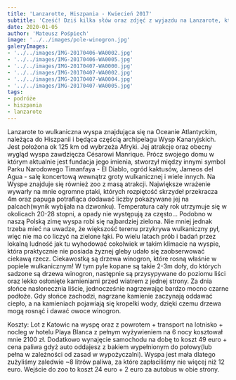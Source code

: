 ```yaml
---
title: 'Lanzarotte, Hiszpania - Kwiecień 2017'
subtitle: 'Cześć! Dziś kilka słów oraz zdjęć z wyjazdu na Lanzarote, które odwiedziłem w kwietniu 2017 roku.'
date: 2020-01-05
author: 'Mateusz Pośpiech'
image: '../../images/pole-winogron.jpg'
galeryImages: 
- '../../images/IMG-20170406-WA0002.jpg'
- '../../images/IMG-20170406-WA0005.jpg'
- '../../images/IMG-20170407-WA0000.jpg'
- '../../images/IMG-20170407-WA0002.jpg'
- '../../images/IMG-20170407-WA0004.jpg'
- '../../images/IMG-20170407-WA0005.jpg'
tags: 
- podróże
- hiszpania
- lanzarote
---
```


Lanzarote to wulkaniczna wyspa znajdująca się na Oceanie Atlantyckim, należąca do Hiszpanii i będąca częścią archipelagu Wysp Kanaryjskich. Jest położona ok 125 km od wybrzeża Afryki. Jej atrakcje oraz obecny wygląd wyspa zawdzięcza Césarowi Manrique. Prócz swojego domu w którym aktualnie jest fundacja jego imienia, stworzył między innymi symbol Parku Narodowego Timanfaya - El Diablo, ogród kaktusów, Jameos del Agua - salę koncertową wewnątrz groty wulkanicznej i wiele innych. Na Wyspe znajduje się również zoo z masą atrakcji. Największe wrażenie wywarły na mnie ogromne ptaki, których rozpiętość skrzydeł przekracza 4m oraz papuga potrafiąca dodawać liczby pokazywane jej na palcach(wynik wybijała na dzwonku). Temperatura cały rok utrzymuje się w okolicach 20-28 stopni, a opady nie występują za często... Podobno w naszą Polską zimę wyspa robi się najbardziej zielona. Nie mniej jednak trzeba mieć na uwadze, że większość terenu przykrywa wulkaniczny pył, więc nie ma co liczyć na zielone łąki. Po wielu latach prób i badań przez lokalną ludność jak tu wyhodować cokolwiek w takim klimacie na wyspie, która praktycznie nie posiada żyznej gleby udało się zaobserwować ciekawą rzecz. Ciekawostką są drzewa winogron, które rosną właśnie w popiele wulkanicznym! W tym pyle kopane są takie 2-3m doły, do których sadzone są drzewa winogron, następnie są przysypywane do poziomu liści oraz lekko osłonięte kamieniami przed wiatrem z jednej strony. Za dnia słońce nasłonecznia liście, jednocześnie nagrzewając bardzo mocno czarne podłoże. Gdy słońce zachodzi, nagrzane kamienie zaczynają oddawać ciepło, a na kamieniach pojawiają się kropelki wody, dzięki czemu drzewa mogą rosnąć i dawać owoce winogron.

Koszty: Lot z Katowic na wyspę oraz z powrotem + transport na lotnisko + nocleg w hotelu Playa Blanca z pełnym wyżywieniem na 6 nocy kosztował mnie 2100 zł. Dodatkowo wynajęcie samochodu na dobę to koszt 49 euro + cena paliwa gdyż auto oddajesz z bakiem wypełnionym do połowy(lub pełna w zależności od zasad w wypożyczalni). Wyspa jest mała dlatego zużyliśmy zaledwie ~8 litrów paliwa, za które zapłaciliśmy nie więcej niż 12 euro. Wejście do zoo to koszt 24 euro + 2 euro za autobus w obie strony.

